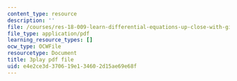```yaml
---
content_type: resource
description: ''
file: /courses/res-18-009-learn-differential-equations-up-close-with-gilbert-strang-and-cleve-moler-fall-2015/e4e2ce3d370619e134602d15ae69e68f_i8rnEl8O-r0.pdf
file_type: application/pdf
learning_resource_types: []
ocw_type: OCWFile
resourcetype: Document
title: 3play pdf file
uid: e4e2ce3d-3706-19e1-3460-2d15ae69e68f
---
```

